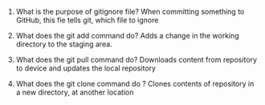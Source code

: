 1)  What is the purpose of gitignore file?
When committing something to GitHub, this fie tells git, which file to ignore

2) What does the git add command do?
Adds a change in the working directory to the staging area.

3) What does the git pull command do?
Downloads content from repository to device and updates the local repository

4) What does the git clone command do ?
Clones contents of repository in a new directory, at another location
